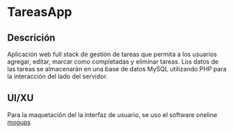 # TareasApp
## Descrición
Aplicación web full stack de gestión de tareas que permita a los usuarios  agregar, editar, marcar como completadas y eliminar tareas. Los datos de las tareas se almacenarán en una base de datos MySQL utilizando PHP para la interacción del lado  del servidor.

## UI/XU
Para la maquetación del la interfaz de usuario, se uso el software oneline [moqups](https://moqups.com/)
